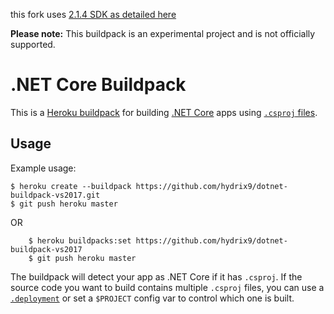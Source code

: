 this fork uses [2.1.4 SDK as detailed here](https://github.com/dotnet/core/blob/master/release-notes/releases.csv)

**Please note:** This buildpack is an experimental project and is not officially supported.

# .NET Core Buildpack

This is a [Heroku buildpack](http://devcenter.heroku.com/articles/buildpack) for building [.NET Core](https://www.microsoft.com/net/core) apps using [`.csproj` files](https://docs.microsoft.com/en-us/dotnet/articles/core/tools/project-json).

## Usage

Example usage:

    $ heroku create --buildpack https://github.com/hydrix9/dotnet-buildpack-vs2017.git
    $ git push heroku master

OR
```
    $ heroku buildpacks:set https://github.com/hydrix9/dotnet-buildpack-vs2017
    $ git push heroku master
```

The buildpack will detect your app as .NET Core if it has `.csproj`. If the source code you want to build contains multiple `.csproj` files, you can use a [`.deployment`](https://github.com/projectkudu/kudu/wiki/Customizing-deployments) or set a `$PROJECT` config var to control which one is built.
